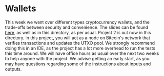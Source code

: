 # Wallets

This week we went over different types cryptocurrency wallets, and the trade-offs between security and convenience. The slides can be found [here](https://docs.google.com/presentation/d/1S8R3Vdf2mI1azvrqNgh6PIpntwJaPpjb1OczNKXPn2Y/edit?usp=sharing), as well as in this directory, as per usual. Project 2 is out now in this directory. In this project, you will act as a node on Bitcoin's network that verifies transactions and updates the UTXO pool. We strongly recommend doing this in an IDE, as the project has a lot more overhead to run the tests this time around. We will have office hours as usual over the next two weeks to help anyone with the project. We advise getting an early start, as you may have questions regarding some of the instructions about inputs and outputs.